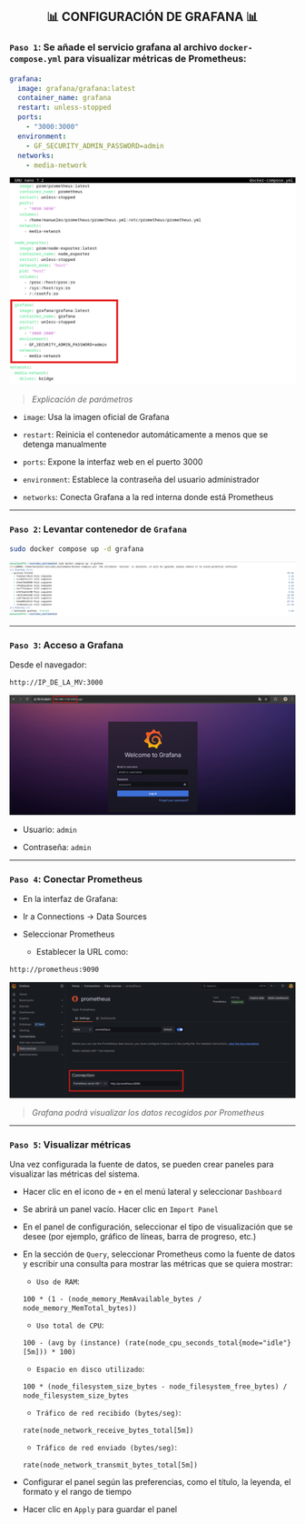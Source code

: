<h2 align="center"> 📊 CONFIGURACIÓN DE GRAFANA 📊 </h2>

### `Paso 1`: Se añade el servicio grafana al archivo `docker-compose.yml` para visualizar métricas de Prometheus:

```yaml
grafana:
  image: grafana/grafana:latest
  container_name: grafana
  restart: unless-stopped
  ports:
    - "3000:3000"
  environment:
    - GF_SECURITY_ADMIN_PASSWORD=admin
  networks:
    - media-network
```
![](/MainFolder/img/32.png)

> *Explicación de parámetros*

- `image`: Usa la imagen oficial de Grafana

- `restart`: Reinicia el contenedor automáticamente a menos que se detenga manualmente 

- `ports`: Expone la interfaz web en el puerto 3000

- `environment`: Establece la contraseña del usuario administrador

- `networks`: Conecta Grafana a la red interna donde está Prometheus

---

### `Paso 2`: Levantar contenedor de `Grafana`
  
```bash
sudo docker compose up -d grafana
```
![](/MainFolder/img/33.png)

---

### `Paso 3`: Acceso a Grafana
Desde el navegador:

```bash
http://IP_DE_LA_MV:3000
```
![](/MainFolder/img/34.png)

- Usuario: `admin`

- Contraseña: `admin`

---

### `Paso 4`: Conectar Prometheus

- En la interfaz de Grafana:

- Ir a Connections → Data Sources

- Seleccionar Prometheus

    - Establecer la URL como:

```bash
http://prometheus:9090
```
![](/MainFolder/img/35.png)

> *Grafana podrá visualizar los datos recogidos por Prometheus*

---

### `Paso 5`: Visualizar métricas

Una vez configurada la fuente de datos, se pueden crear paneles para visualizar las métricas del sistema.

- Hacer clic en el icono de `+` en el menú lateral y seleccionar `Dashboard`
  
- Se abrirá un panel vacío. Hacer clic en `Import Panel`
  
- En el panel de configuración, seleccionar el tipo de visualización que se desee (por ejemplo, gráfico de líneas, barra de progreso, etc.)
  
- En la sección de `Query`, seleccionar Prometheus como la fuente de datos y escribir una consulta para mostrar las métricas que se quiera mostrar:

  - `Uso de RAM`:

  ```promql
  100 * (1 - (node_memory_MemAvailable_bytes / node_memory_MemTotal_bytes))
  ```

  - `Uso total de CPU`:

  ```promql
  100 - (avg by (instance) (rate(node_cpu_seconds_total{mode="idle"}[5m])) * 100)
  ```

  - `Espacio en disco utilizado`:

  ```promql
  100 * (node_filesystem_size_bytes - node_filesystem_free_bytes) / node_filesystem_size_bytes
  ```

  - `Tráfico de red recibido (bytes/seg)`:

  ```promql
  rate(node_network_receive_bytes_total[5m])
  ```

  - `Tráfico de red enviado (bytes/seg)`:

  ```promql
  rate(node_network_transmit_bytes_total[5m])
  ```

- Configurar el panel según las preferencias, como el título, la leyenda, el formato y el rango de tiempo
  
- Hacer clic en `Apply` para guardar el panel
  
